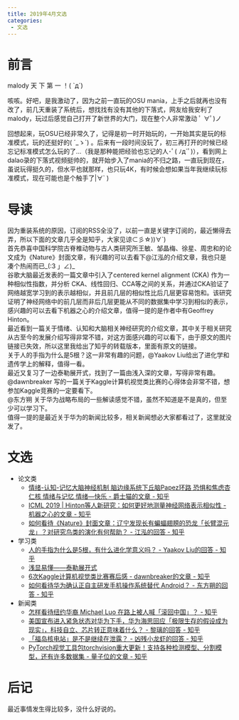 ```yaml
---
title: 2019年4月文选
categories:
 - 文选
---
```


# 前言

malody 天 下 第 一 ！( `д´)

咳咳。好吧，是我激动了，因为之前一直玩的OSU mania，上手之后就再也没有改了，前几天重装了系统后，想找找有没有其他的下落式，网友给我安利了malody，玩过后感觉自己打开了新世界的大门，现在整个人非常激动 ﾟ ∀ﾟ)ノ

回想起来，玩OSU已经非常久了，记得是初一时开始玩的，一开始其实是玩的标准模式，玩的还挺好的( ´_ゝ\`) 。后来有一段时间没玩了，初三再打开的时候已经忘记标准模式怎么玩的了...（我是那种能把经验也忘记的人･ﾟ( ﾉд\`ﾟ)），看到网上dalao录的下落式视频挺帅的，就开始步入了mania的不归之路，一直玩到现在，虽说玩得挺久的，但水平也就那样，也只玩4K，有时候会想如果当年我继续玩标准模式，现在可能也是个触手了|∀` )

# 导读

因为重装系统的原因，订阅的RSS全没了，以前一直是关键字订阅的，最近懒得去弄，所以下面的文章几乎全是知乎，大家见谅⊂彡☆))∀`)  
首先恭喜中国科学院古脊椎动物与古人类研究所王敏、邹晶梅、徐星、周忠和的论文成为《Nature》封面文章，有兴趣的可以去看下@江泓的介绍文章，我也只是凑个热闹而已_(:3 」∠)_  
谷歌大脑最近发表的一篇文章中引入了centered kernel alignment (CKA) 作为一种相似性指数，并分析 CKA、线性回归、CCA等之间的关系，并通过CKA验证了网络越宽学习到的表示越相似，并且前几层的相似性比后几层更容易饱和。该研究证明了神经网络中的前几层而非后几层更能从不同的数据集中学习到相似的表示，感兴趣的可以去看下机器之心的介绍文章，值得一提的是作者中有Geoffrey Hinton。  
最近看到一篇关于情绪、认知和大脑相关神经研究的介绍文章，其中关于相关研究从古至今的发展介绍写得非常不错，对这方面感兴趣的可以看下，由于原文的图片链接已失效，所以这里我给出了知乎的转载版本，里面有原文的链接。  
关于人的手指为什么是5根？这一非常有趣的问题，@Yaakov Liu给出了进化学和遗传学上的解释，值得一看。  
最近又复习了一边泰勒展开式，找到了一篇由浅入深的文章，写得非常有趣。  
@dawnbreaker 写的一篇关于Kaggle计算机视觉类比赛的心得体会非常不错，想参加Kaggle竞赛的一定要看下。  
@东方朔 关于华为战略布局的一些解读感觉不错，虽然不知道是不是真的，但至少可以学习下。  
值得一提的是最近关于华为的新闻比较多，相关新闻想必大家都看过了，这里就没发了。  

# 文选

* 论文类
  * [情绪-认知-记忆大脑神经机制 脑边缘系统下丘脑Papez环路 恐惧和焦虑杏仁核 情绪与记忆 情绪—快乐 - 爵士猫的文章 - 知乎](https://zhuanlan.zhihu.com/p/31863092)
  * [ICML 2019 | Hinton等人新研究：如何更好地测量神经网络表示相似性 - 机器之心的文章 - 知乎](https://zhuanlan.zhihu.com/p/66315878)
  * [如何看待《Nature》封面文章：辽宁发现长有蝙蝠翅膀的恐龙「长臂混元龙」？对研究鸟类的演化有何帮助？ - 江泓的回答 - 知乎](https://www.zhihu.com/question/323566282/answer/678793272)
* 学习类
  * [人的手指为什么是5根，有什么进化学意义吗？ - Yaakov Liu的回答 - 知乎](https://www.zhihu.com/question/31178576/answer/667819493)
  * [浅显易懂——泰勒展开式](https://blog.csdn.net/SoHardToNamed/article/details/80550935)
  * [6次Kaggle计算机视觉类比赛赛后感 - dawnbreaker的文章 - 知乎](https://zhuanlan.zhihu.com/p/37663895)
  * [如何看待华为确认正自主研发手机操作系统替代 Android？ - 东方朔的回答 - 知乎](https://www.zhihu.com/question/304118539/answer/544376069)
* 新闻类
  * [怎样看待纽约华裔 Michael Luo 在路上被人喊「滚回中国」？ - 知乎](https://www.zhihu.com/question/51469826)
  * [美国宣布进入紧急状态对华为下手，华为海思回应「极限生存的假设成为现实」，科技自立、芯片转正意味着什么？ - 黎璃的回答 - 知乎](https://www.zhihu.com/question/324736734/answer/687288461)
  * [「福岛核电站」是不是继续在泄露？ - 凶残小龙虾的回答 - 知乎](https://www.zhihu.com/question/324721418/answer/689097313)
  * [PyTorch视觉工具包torchvision重大更新！支持各种检测模型、分割模型，还有许多数据集 - 量子位的文章 - 知乎](https://zhuanlan.zhihu.com/p/66959629)

# 后记

最近事情发生得比较多，没什么好说的。
